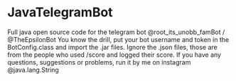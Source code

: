 # JavaTelegramBot
Full java open source code for the telegram bot @root\_its\_unobb\_famBot / @TheEpsilonBot
You know the drill, put your bot username and token in the BotConfig.class and import the .jar files. Ignore the .json files, those are from the people who used /score and logged their score. If you have any questions, suggestions or problems, run it by me on instagram @java.lang.String
